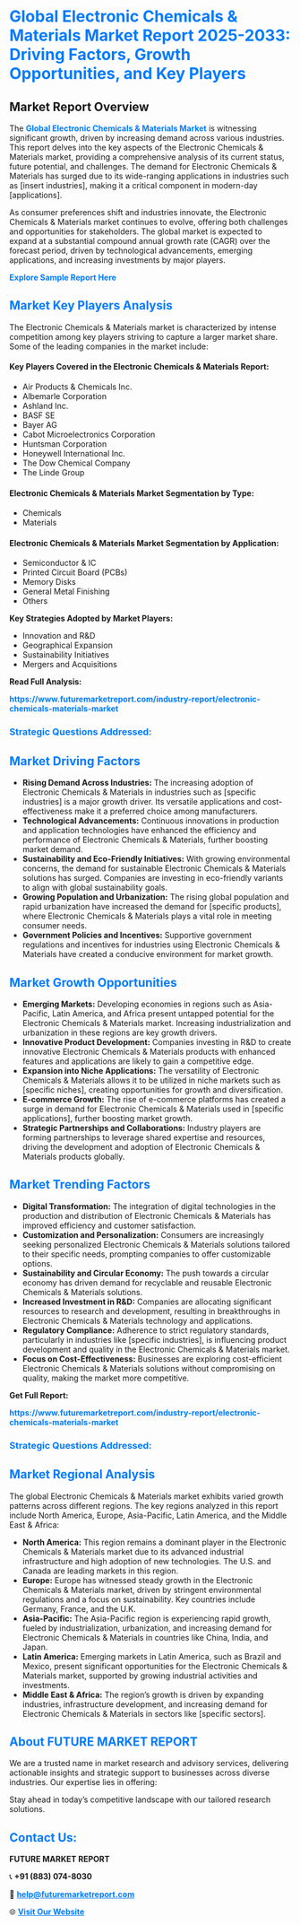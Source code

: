 <h1 style="color: #007BFF;">Global Electronic Chemicals & Materials Market Report 2025-2033: Driving Factors, Growth Opportunities, and Key Players</h1>

<section id="overview">
<h2>Market Report Overview</h2>
<p>The <a href="https://www.futuremarketreport.com/industry-report/electronic-chemicals-materials-market" style="color: #007BFF; text-decoration: none;"><strong>Global Electronic Chemicals & Materials Market</strong></a> is witnessing significant growth, driven by increasing demand across various industries. This report delves into the key aspects of the Electronic Chemicals & Materials market, providing a comprehensive analysis of its current status, future potential, and challenges. The demand for Electronic Chemicals & Materials has surged due to its wide-ranging applications in industries such as [insert industries], making it a critical component in modern-day [applications].</p>
<p>As consumer preferences shift and industries innovate, the Electronic Chemicals & Materials market continues to evolve, offering both challenges and opportunities for stakeholders. The global market is expected to expand at a substantial compound annual growth rate (CAGR) over the forecast period, driven by technological advancements, emerging applications, and increasing investments by major players.</p>
</section>

<section id="overview">
<p><a href="https://www.futuremarketreport.com/request-sample/reportId=83903" style="color: #007BFF; text-decoration: none;"><strong>Explore Sample Report Here</strong></a></p>
</section>

<section id="key-players">
<h2 style="color: #007BFF;">Market Key Players Analysis</h2>
<p>The Electronic Chemicals & Materials market is characterized by intense competition among key players striving to capture a larger market share. Some of the leading companies in the market include:</p>
<h4>Key Players Covered in the Electronic Chemicals & Materials Report:</h4>
<ul><li>Air Products &amp; Chemicals Inc.</li><li>Albemarle Corporation</li><li>Ashland Inc.</li><li>BASF SE</li><li>Bayer AG</li><li>Cabot Microelectronics Corporation</li><li>Huntsman Corporation</li><li>Honeywell International Inc.</li><li>The Dow Chemical Company</li><li>The Linde Group</li></ul>
<h4>Electronic Chemicals & Materials Market Segmentation by Type:</h4>
<ul><li>Chemicals</li><li>Materials</li></ul>

<h4>Electronic Chemicals & Materials Market Segmentation by Application:</h4>
<ul><li>Semiconductor &amp; IC</li><li>Printed Circuit Board (PCBs)</li><li>Memory Disks</li><li>General Metal Finishing</li><li>Others</li></ul>
<p><strong>Key Strategies Adopted by Market Players:</strong></p>
<ul>
<li>Innovation and R&D</li>
<li>Geographical Expansion</li>
<li>Sustainability Initiatives</li>
<li>Mergers and Acquisitions</li>
</ul>
</section>

<section>
<p><strong>Read Full Analysis: </strong></p><a href="https://www.futuremarketreport.com/industry-report/electronic-chemicals-materials-market" style="color: #007BFF; text-decoration: none;"><strong>https://www.futuremarketreport.com/industry-report/electronic-chemicals-materials-market</strong></a>
<h3 style="color: #007BFF;">Strategic Questions Addressed:</h3>
</section>

<section id="driving-factors">
<h2 style="color: #007BFF;">Market Driving Factors</h2>
<ul>
<li><strong>Rising Demand Across Industries:</strong> The increasing adoption of Electronic Chemicals & Materials in industries such as [specific industries] is a major growth driver. Its versatile applications and cost-effectiveness make it a preferred choice among manufacturers.</li>
<li><strong>Technological Advancements:</strong> Continuous innovations in production and application technologies have enhanced the efficiency and performance of Electronic Chemicals & Materials, further boosting market demand.</li>
<li><strong>Sustainability and Eco-Friendly Initiatives:</strong> With growing environmental concerns, the demand for sustainable Electronic Chemicals & Materials solutions has surged. Companies are investing in eco-friendly variants to align with global sustainability goals.</li>
<li><strong>Growing Population and Urbanization:</strong> The rising global population and rapid urbanization have increased the demand for [specific products], where Electronic Chemicals & Materials plays a vital role in meeting consumer needs.</li>
<li><strong>Government Policies and Incentives:</strong> Supportive government regulations and incentives for industries using Electronic Chemicals & Materials have created a conducive environment for market growth.</li>
</ul>
</section>

<section id="growth-opportunities">
<h2 style="color: #007BFF;">Market Growth Opportunities</h2>
<ul>
<li><strong>Emerging Markets:</strong> Developing economies in regions such as Asia-Pacific, Latin America, and Africa present untapped potential for the Electronic Chemicals & Materials market. Increasing industrialization and urbanization in these regions are key growth drivers.</li>
<li><strong>Innovative Product Development:</strong> Companies investing in R&D to create innovative Electronic Chemicals & Materials products with enhanced features and applications are likely to gain a competitive edge.</li>
<li><strong>Expansion into Niche Applications:</strong> The versatility of Electronic Chemicals & Materials allows it to be utilized in niche markets such as [specific niches], creating opportunities for growth and diversification.</li>
<li><strong>E-commerce Growth:</strong> The rise of e-commerce platforms has created a surge in demand for Electronic Chemicals & Materials used in [specific applications], further boosting market growth.</li>
<li><strong>Strategic Partnerships and Collaborations:</strong> Industry players are forming partnerships to leverage shared expertise and resources, driving the development and adoption of Electronic Chemicals & Materials products globally.</li>
</ul>
</section>

<section id="trending-factors">
<h2 style="color: #007BFF;">Market Trending Factors</h2>
<ul>
<li><strong>Digital Transformation:</strong> The integration of digital technologies in the production and distribution of Electronic Chemicals & Materials has improved efficiency and customer satisfaction.</li>
<li><strong>Customization and Personalization:</strong> Consumers are increasingly seeking personalized Electronic Chemicals & Materials solutions tailored to their specific needs, prompting companies to offer customizable options.</li>
<li><strong>Sustainability and Circular Economy:</strong> The push towards a circular economy has driven demand for recyclable and reusable Electronic Chemicals & Materials solutions.</li>
<li><strong>Increased Investment in R&D:</strong> Companies are allocating significant resources to research and development, resulting in breakthroughs in Electronic Chemicals & Materials technology and applications.</li>
<li><strong>Regulatory Compliance:</strong> Adherence to strict regulatory standards, particularly in industries like [specific industries], is influencing product development and quality in the Electronic Chemicals & Materials market.</li>
<li><strong>Focus on Cost-Effectiveness:</strong> Businesses are exploring cost-efficient Electronic Chemicals & Materials solutions without compromising on quality, making the market more competitive.</li>
</ul>
</section>

<section>
<p><strong>Get Full Report: </strong></p><a href="https://www.futuremarketreport.com/industry-report/electronic-chemicals-materials-market" style="color: #007BFF; text-decoration: none;"><strong>https://www.futuremarketreport.com/industry-report/electronic-chemicals-materials-market</strong></a>
<h3 style="color: #007BFF;">Strategic Questions Addressed:</h3>
</section>


<section id="regional-analysis">
<h2 style="color: #007BFF;">Market Regional Analysis</h2>
<p>The global Electronic Chemicals & Materials market exhibits varied growth patterns across different regions. The key regions analyzed in this report include North America, Europe, Asia-Pacific, Latin America, and the Middle East & Africa:</p>
<ul>
<li><strong>North America:</strong> This region remains a dominant player in the Electronic Chemicals & Materials market due to its advanced industrial infrastructure and high adoption of new technologies. The U.S. and Canada are leading markets in this region.</li>
<li><strong>Europe:</strong> Europe has witnessed steady growth in the Electronic Chemicals & Materials market, driven by stringent environmental regulations and a focus on sustainability. Key countries include Germany, France, and the U.K.</li>
<li><strong>Asia-Pacific:</strong> The Asia-Pacific region is experiencing rapid growth, fueled by industrialization, urbanization, and increasing demand for Electronic Chemicals & Materials in countries like China, India, and Japan.</li>
<li><strong>Latin America:</strong> Emerging markets in Latin America, such as Brazil and Mexico, present significant opportunities for the Electronic Chemicals & Materials market, supported by growing industrial activities and investments.</li>
<li><strong>Middle East & Africa:</strong> The region’s growth is driven by expanding industries, infrastructure development, and increasing demand for Electronic Chemicals & Materials in sectors like [specific sectors].</li>
</ul>
</section>

<footer>
<h2 style="color: #007BFF;">About FUTURE MARKET REPORT</h2>
<p>We are a trusted name in market research and advisory services, delivering actionable insights and strategic support to businesses across diverse industries. Our expertise lies in offering:</p>

<p>Stay ahead in today’s competitive landscape with our tailored research solutions.</p>

<h2 style="color: #007BFF;">Contact Us:</h2>
<p><strong>FUTURE MARKET REPORT</strong></p>
<p>📞 <strong>+91 (883) 074-8030</strong></p>
<p>📧 <strong><a href="mailto:help@futuremarketreport.com" style="color: #007BFF;">help@futuremarketreport.com</a></strong></p>
<p>🌐 <strong><a href="https://www.futuremarketreport.com/" style="color: #007BFF;">Visit Our Website</a></strong></p>
</footer>